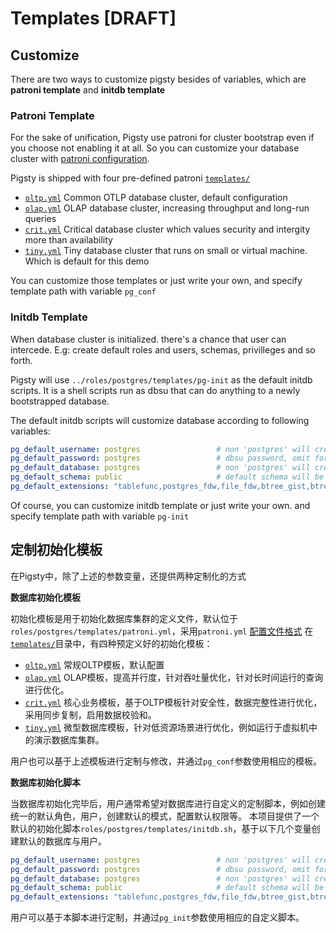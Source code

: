 # Templates [DRAFT]



## Customize

There are two ways to customize pigsty besides of variables, which are **patroni template** and **initdb template**

### **Patroni Template** 

For the sake of unification, Pigsty use patroni for cluster bootstrap even if you choose not enabling it at all.  So you can customize your database cluster with [patroni configuration](https://patroni.readthedocs.io/en/latest/README.html#yaml-configuration).

Pigsty is shipped with four pre-defined patroni [`templates/`](roles/postgres/templates/)

* [`oltp.yml`](oltp.yml) Common OTLP database cluster, default configuration
* [`olap.yml`](olap.yml) OLAP database cluster, increasing throughput and long-run queries
* [`crit.yml`](crit.yml) Critical database cluster which values security and intergity more than availability
* [`tiny.yml`](tiny.yml) Tiny database cluster that runs on small or virtual machine. Which is default for this demo

You can customize those templates or just write your own, and specify template path with variable `pg_conf`


### **Initdb Template**

When database cluster is initialized. there's a chance that user can intercede. E.g: create default roles and users, schemas, privilleges and so forth.

Pigsty will use `../roles/postgres/templates/pg-init` as the default initdb scripts. It is a shell scripts run as dbsu that can do anything to a newly bootstrapped database.

The default initdb scripts will customize database according to following variables:

```yaml
pg_default_username: postgres                 # non 'postgres' will create a default admin user (not superuser)
pg_default_password: postgres                 # dbsu password, omit for 'postgres'
pg_default_database: postgres                 # non 'postgres' will create a default database
pg_default_schema: public                     # default schema will be create under default database and used as first element of search_path
pg_default_extensions: "tablefunc,postgres_fdw,file_fdw,btree_gist,btree_gin,pg_trgm"
```

Of course, you can customize initdb template or just write your own. and specify template path with variable `pg-init`





## 定制初始化模板

在Pigsty中，除了上述的参数变量，还提供两种定制化的方式

**数据库初始化模板**

初始化模板是用于初始化数据库集群的定义文件，默认位于`roles/postgres/templates/patroni.yml`，采用`patroni.yml` [配置文件格式](https://patroni.readthedocs.io/en/latest/SETTINGS.html)
在[`templates/`](templates/)目录中，有四种预定义好的初始化模板：

* [`oltp.yml`](oltp.yml) 常规OLTP模板，默认配置
* [`olap.yml`](olap.yml) OLAP模板，提高并行度，针对吞吐量优化，针对长时间运行的查询进行优化。
* [`crit.yml`](crit.yml) 核心业务模板，基于OLTP模板针对安全性，数据完整性进行优化，采用同步复制，启用数据校验和。
* [`tiny.yml`](tiny.yml) 微型数据库模板，针对低资源场景进行优化，例如运行于虚拟机中的演示数据库集群。

用户也可以基于上述模板进行定制与修改，并通过`pg_conf`参数使用相应的模板。


**数据库初始化脚本**

当数据库初始化完毕后，用户通常希望对数据库进行自定义的定制脚本，例如创建统一的默认角色，用户，创建默认的模式，配置默认权限等。
本项目提供了一个默认的初始化脚本`roles/postgres/templates/initdb.sh`，基于以下几个变量创建默认的数据库与用户。

```yaml
pg_default_username: postgres                 # non 'postgres' will create a default admin user (not superuser)
pg_default_password: postgres                 # dbsu password, omit for 'postgres'
pg_default_database: postgres                 # non 'postgres' will create a default database
pg_default_schema: public                     # default schema will be create under default database and used as first element of search_path
pg_default_extensions: "tablefunc,postgres_fdw,file_fdw,btree_gist,btree_gin,pg_trgm"
```

用户可以基于本脚本进行定制，并通过`pg_init`参数使用相应的自定义脚本。



